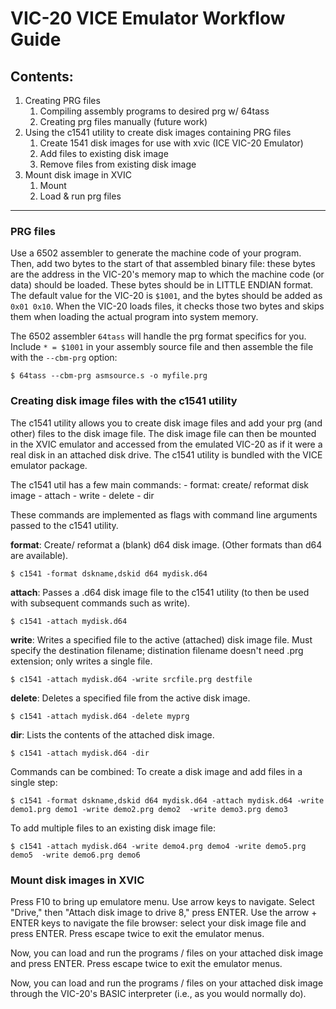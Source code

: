 # VIC-20 VICE Emulator Workflow Guide

## Contents:
1. Creating PRG files
    1. Compiling assembly programs to desired prg w/ 64tass
    2. Creating prg files manually (future work)
2. Using the c1541 utility to create disk images containing PRG files
    1. Create 1541 disk images for use with xvic (ICE VIC-20 Emulator)
    2. Add files to existing disk image
    3. Remove files from existing disk image
3. Mount disk image in XVIC
    1. Mount
    2. Load & run prg files

---

### PRG files

Use a 6502 assembler to generate the machine code of your program. Then, add two bytes to the start of that assembled binary file: these bytes are the address in the VIC-20's memory map to which the machine code (or data) should be loaded. These bytes should be in LITTLE ENDIAN format. The default value for the VIC-20 is `$1001`, and the bytes should be added as `0x01 0x10`. When the VIC-20 loads files, it checks those two bytes and skips them when loading the actual program into system memory.

The 6502 assembler `64tass` will handle the prg format specifics for you.
Include `* = $1001` in your assembly source file and then assemble the file with the `--cbm-prg` option:
```
$ 64tass --cbm-prg asmsource.s -o myfile.prg
```


### Creating disk image files with the c1541 utility

The c1541 utility allows you to create disk image files and add your prg (and other) files to the disk image file. The disk image file can then be mounted in the XVIC emulator and accessed from the emulated VIC-20 as if it were a real disk in an attached disk drive. The c1541 utility is bundled with the VICE emulator package.

The c1541 util has a few main commands:
    - format: create/ reformat disk image
    - attach
    - write
    - delete
    - dir

These commands are implemented as flags with command line arguments passed to the c1541 utility.

**format**: Create/ reformat a (blank) d64 disk image. (Other formats than d64 are available).
```
$ c1541 -format dskname,dskid d64 mydisk.d64
```
**attach**: Passes a .d64 disk image file to the c1541 utility (to then be used with subsequent commands such as write).
```
$ c1541 -attach mydisk.d64
```
**write**: Writes a specified file to the active (attached) disk image file. Must specify the destination filename; distination filename doesn't need .prg extension; only writes a single file.
```
$ c1541 -attach mydisk.d64 -write srcfile.prg destfile
```
**delete**: Deletes a specified file from the active disk image.
```
$ c1541 -attach mydisk.d64 -delete myprg
```
**dir**: Lists the contents of the attached disk image.
```
$ c1541 -attach mydisk.d64 -dir
```
Commands can be combined:
To create a disk image and add files in a single step:
```
$ c1541 -format dskname,dskid d64 mydisk.d64 -attach mydisk.d64 -write demo1.prg demo1 -write demo2.prg demo2  -write demo3.prg demo3
```
To add multiple files to an existing disk image file:
```
$ c1541 -attach mydisk.d64 -write demo4.prg demo4 -write demo5.prg demo5  -write demo6.prg demo6
```

### Mount disk images in XVIC
Press F10 to bring up emulatore menu. Use arrow keys to navigate. Select "Drive," then "Attach disk image to drive 8," press ENTER. Use the arrow + ENTER keys to navigate the file browser: select your disk image file and press ENTER. Press escape twice to exit the emulator menus.

Now, you can load and run the programs / files on your attached disk image and press ENTER. Press escape twice to exit the emulator menus.

Now, you can load and run the programs / files on your attached disk image through the VIC-20's BASIC interpreter (i.e., as you would normally do).

